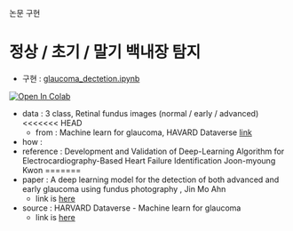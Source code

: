 논문 구현

# 정상 / 초기 / 말기 백내장 탐지
- 구현 : [glaucoma_dectetion.ipynb](https://github.com/Tieck-IT/Study/blob/main/paper/glaucoma_dectetion.ipynb)

[![Open In Colab](https://colab.research.google.com/assets/colab-badge.svg)](https://colab.research.google.com/github/Tieck-IT/Study/blob/main/paper/glaucoma_dectetion.ipynb)
  
  - data : 3 class, Retinal fundus images (normal / early / advanced)
<<<<<<< HEAD
    - from : Machine learn for glaucoma, HAVARD Dataverse [link](https://dataverse.harvard.edu/dataset.xhtml?persistentId=doi:10.7910/DVN/1YRRAC)
  - how : 
  - reference : Development and Validation of Deep-Learning Algorithm for Electrocardiography-Based Heart Failure Identification
Joon-myoung Kwon
=======
- paper : A deep learning model for the detection of both advanced and early glaucoma using fundus photography , Jin Mo Ahn
  - link is [here](https://journals.plos.org/plosone/article?id=10.1371/journal.pone.0207982)
- source : HARVARD Dataverse - Machine learn for glaucoma
  - link is [here](https://dataverse.harvard.edu/dataset.xhtml?persistentId=doi:10.7910/DVN/1YRRAC)

